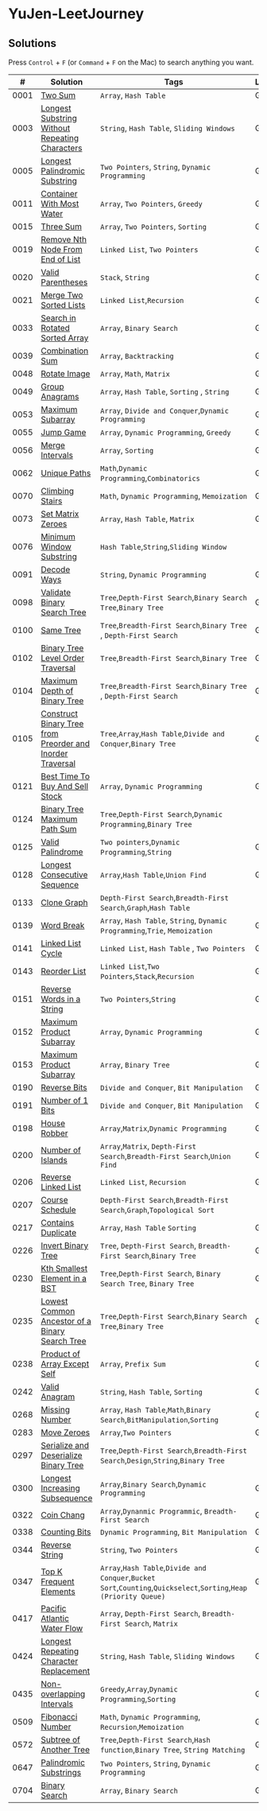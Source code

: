 # YuJen-LeetJourney



## Solutions

Press `Control` + `F` (or `Command` + `F` on the Mac) to search anything you want.

| #    | Solution                                                                                                                             | Tags                                                                                                               | Languages  | Difficulty |
| ---- | ------------------------------------------------------------------------------------------------------------------------------------ | ------------------------------------------------------------------------------------------------------------------ | ---------- | ---------- |
| 0001 | [Two Sum](./Easy/1_Two_Sum/)                                                                                                         | `Array`, `Hash Table`                                                                                              | Go, Python | Easy       |
| 0003 | [Longest Substring Without Repeating Characters](./Medium/3_Longest_Substring_Without_Repeating_Characters/)                         | `String`, `Hash Table`, `Sliding Windows`                                                                          | Go         | Medium     |
| 0005 | [Longest Palindromic Substring](./Medium/5_Longest_Palindromic_Substring/)                                                           | `Two Pointers`, `String`, `Dynamic Programming`                                                                    | Go         | Medium     |
| 0011 | [Container With Most Water](./Medium/11_Container_With_Most_Water/)                                                                  | `Array`, `Two Pointers`, `Greedy`                                                                                  | Go         | Medium     |
| 0015 | [Three Sum](./Medium/15_3Sum/)                                                                                                       | `Array`, `Two Pointers`, `Sorting`                                                                                 | Go         | Medium     |
| 0019 | [Remove Nth Node From End of List](./Medium/19_Remove_Nth_Node_From_End_of_List/)                                                    | `Linked List`, `Two Pointers`                                                                                      | Go         | Medium     |
| 0020 | [Valid Parentheses](./Easy/20_Valid_Parentheses/)                                                                                    | `Stack`, `String`                                                                                                  | Go, Python | Easy       |
| 0021 | [Merge Two Sorted Lists](./Easy/21_Merge_Two_Sorted_Lists/)                                                                          | `Linked List`,`Recursion`                                                                                          | Go         | Easy       |
| 0033 | [Search in Rotated Sorted Array](./Medium/33_Search_in_Rotated_Sorted_Array/)                                                        | `Array`, `Binary Search`                                                                                           | Go         | Medium     |
| 0039 | [Combination Sum](./Medium/39_Combination_Sum/)                                                                                      | `Array`, `Backtracking`                                                                                            | Go         | Medium     |
| 0048 | [Rotate Image](./Medium/48_Rotate_Image/)                                                                                            | `Array`, `Math`, `Matrix`                                                                                          | Go         | Medium     |
| 0049 | [Group Anagrams](./Medium/49_Group_Anagrams/)                                                                                        | `Array`, `Hash Table`, `Sorting` , `String`                                                                        | Go         | Medium     |
| 0053 | [Maximum Subarray](./Medium/53_Maximum_Subarray/)                                                                                    | `Array`, `Divide and Conquer`,`Dynamic Programming`                                                                | Go         | Medium     |
| 0055 | [Jump Game](./Medium/55_Jump_Game/)                                                                                                  | `Array`, `Dynamic Programming`, `Greedy`                                                                           | Go         | Medium     |
| 0056 | [Merge Intervals](./Medium/56_Merge_Intervals/)                                                                                      | `Array`, `Sorting`                                                                                                 | Go         | Medium     |
| 0062 | [Unique Paths](./Medium/62_Unique_Paths/)                                                                                            | `Math`,`Dynamic Programming`,`Combinatorics`                                                                       | Go         | Medium     |
| 0070 | [Climbing Stairs](./Easy/70_Climbing_Stairs/)                                                                                        | `Math`, `Dynamic Programming`, `Memoization`                                                                       | Go         | Easy       |
| 0073  | [Set Matrix Zeroes](./Medium/73_Set_Matrix_Zeroes/)                                                                                  | `Array`, `Hash Table`, `Matrix`                                                                                    | Go         | Medium     |
| 0076 | [Minimum Window Substring](./Hard/76_Minimum_Window_Substring/)                                                                      | `Hash Table`,`String`,`Sliding Window`                                                                             |            | Hard       |
| 0091 | [Decode Ways](./Medium/91_Decode_Ways/)                                                                                              | `String`, `Dynamic Programming`                                                                                    | Go         | Medium     |
| 0098 | [Validate Binary Search Tree](./Medium/98_Validate_Binary_Search_Tree/)                                                              | `Tree`,`Depth-First Search`,`Binary Search Tree`,`Binary Tree`                                                     | Go         | Medium     |
| 0100 | [Same Tree](./Easy/100_Same_Tree/)                                                                                                   | `Tree`,`Breadth-First Search`,`Binary Tree` , `Depth-First Search`                                                 | Go         | Easy       |
| 0102 | [Binary Tree Level Order Traversal](./Medium/102_Binary_Tree_Level_Order_Traversal/)                                                 | `Tree`,`Breadth-First Search`,`Binary Tree`                                                                        | Go         | Medium     |
| 0104 | [Maximum Depth of Binary Tree](./Easy/Maximum_Depth_of_Binary_Tree/)                                                                 | `Tree`,`Breadth-First Search`,`Binary Tree` , `Depth-First Search`                                                 | Go         | Easy       |
| 0105 | [Construct Binary Tree from Preorder and Inorder Traversal](./Medium/105_Construct_Binary_Tree_from_Preorder_and_Inorder_Traversal/) | `Tree`,`Array`,`Hash Table`,`Divide and Conquer`,`Binary Tree`                                                     | Go         | Medium     |
| 0121 | [Best Time To Buy And Sell Stock](./Easy/121_Best_Time_To_Buy_And_Sell_Stock/)                                                       | `Array`, `Dynamic Programming`                                                                                     | Go, Python | Easy       |
| 0124 | [Binary Tree Maximum Path Sum](./Hard/124_Binary_Tree_Maximum_Path_Sum/)                                                             | `Tree`,`Depth-First Search`,`Dynamic Programming`,`Binary Tree`                                                    |            | Hard       |
| 0125 | [Valid Palindrome](./Easy/125_Valid_Palindrome/)                                                                                     | `Two pointers`,`Dynamic Programming`,`String`                                                                      | Go         | Easy       |
| 0128 | [Longest Consecutive Sequence](./Medium/128_Longest_Consecutive_Sequence/)                                                           | `Array`,`Hash Table`,`Union Find`                                                                                  | Go         | Medium     |
| 0133 | [Clone Graph](./Medium/133_Clone_Graph/)                                                                                             | `Depth-First Search`,`Breadth-First Search`,`Graph`,`Hash Table`                                                   |            | Medium     |
| 0139 | [Word Break](./Medium/139_Word_Break/)                                                                                               | `Array`, `Hash Table`, `String`, `Dynamic Programming`,`Trie`, `Memoization`                                       | Go         | Medium     |
| 0141 | [Linked List Cycle](./Easy/141_Linked_List_Cycle/)                                                                                   | `Linked List`, `Hash Table`  , `Two Pointers`                                                                      | Go, Python | Easy       |
| 0143 | [Reorder List](./Medium/143_Reorder_List/)                                                                                           | `Linked List`,`Two Pointers`,`Stack`,`Recursion`                                                                   | Go         | Medium     |
| 0151 | [Reverse Words in a String](./Medium/151_Reverse_Words_in_a_String/)                                                                 | `Two Pointers`,`String`                                                                                            | Go         | Medium     |
| 0152 | [Maximum Product Subarray](./Medium/152_Maximum_Product_Subarray/)                                                                   | `Array`, `Dynamic Programming`                                                                                     | Go, Python | Medium     |
| 0153 | [Maximum Product Subarray](./Medium/153_Find_Minimum_in_Rotated_Sorted_Array/)                                                       | `Array`, `Binary Tree`                                                                                             | Go         | Medium     |
| 0190 | [Reverse Bits](./Easy/190_Reverse_Bits/)                                                                                             | `Divide and Conquer`, `Bit Manipulation`                                                                           | Go         | Easy       |
| 0191 | [Number of 1 Bits](./Easy/191_Number_of_1_Bits/)                                                                                     | `Divide and Conquer`, `Bit Manipulation`                                                                           | Go         | Easy       |
| 0198 | [House Robber](./Medium/198_House_Robber/)                                                                                           | `Array`,`Matrix`,`Dynamic Programming`                                                                             | Go         | Medium     |
| 0200 | [Number of Islands](./Medium/200_Number_of_Islands/)                                                                                 | `Array`,`Matrix`, `Depth-First Search`,`Breadth-First Search`,`Union Find`                                         | Go         | Medium     |
| 0206 | [Reverse Linked List](./Easy/Reverse_Linked_List/)                                                                                   | `Linked List`, `Recursion`                                                                                         | Go         | Easy       |
| 0207 | [Course Schedule](./Medium/Course_Schedule/)                                                                                         | `Depth-First Search`,`Breadth-First Search`,`Graph`,`Topological Sort`                                             |            | Medium     |
| 0217 | [Contains Duplicate](./Easy/217_Contains_Duplicate/)                                                                                 | `Array`, `Hash Table` `Sorting`                                                                                    | Go, Python | Easy       |
| 0226 | [Invert Binary Tree](./Easy/226_Invert_Binary_Tree/)                                                                                 | `Tree`, `Depth-First Search`, `Breadth-First Search`,`Binary Tree`                                                 | Go,        | Easy       |
| 0230 | [Kth Smallest Element in a BST](./Medium/230_Kth_Smallest_Element_in_a_BST/)                                                         | `Tree`,`Depth-First Search`, `Binary Search Tree`, `Binary Tree`                                                   | Go         | Medium     |
| 0235 | [Lowest Common Ancestor of a Binary Search Tree](./Medium/235_Lowest_Common_Ancestor_of_a_Binary_Search_Tree/)                       | `Tree`,`Depth-First Search`,`Binary Search Tree`,`Binary Tree`                                                     | Go         | Medium     |
| 0238 | [Product of Array Except Self](./Medium/238_Product_of_Array_Except_Self/)                                                           | `Array`, `Prefix Sum`                                                                                              | Go         | Medium     |
| 0242 | [Valid Anagram](./Easy/242_Valid_Anagram/)                                                                                           | `String`, `Hash Table`, `Sorting`                                                                                  | Go, Python | Easy       |
| 0268 | [Missing Number](./Easy/268_Missing_Number/)                                                                                         | `Array`, `Hash Table`,`Math`,`Binary Search`,`BitManipulation`,`Sorting`                                           | Go         | Easy       |
| 0283 | [Move Zeroes](.//Easy/283_Move_Zeroes/)                                                                                              | `Array`,`Two Pointers`                                                                                             | Go, Python | Easy       |
| 0297 | [Serialize and Deserialize Binary Tree](./Hard/297_Serialize_and_Deserialize_Binary_Tree/)                                           | `Tree`,`Depth-First Search`,`Breadth-First Search`,`Design`,`String`,`Binary Tree`                                 |            | Hard       |
| 0300 | [Longest Increasing Subsequence](./Medium/300_Longest_Increasing_Subsequence/)                                                       | `Array`,`Binary Search`,`Dynamic Programming`                                                                      | Go         | Medium     |
| 0322 | [Coin Chang](./Medium/322_Coin_Change/)                                                                                              | `Array`,`Dynanmic Programmic`, `Breadth-First Search`                                                              | Go         | Medium     |
| 0338 | [Counting Bits](./Easy/338_Counting_Bits/)                                                                                           | `Dynamic Programming`, `Bit Manipulation`                                                                          | Go         | Easy       |
| 0344 | [Reverse String](./Easy/344_Reverse_String/)                                                                                         | `String`, `Two Pointers`                                                                                           | Go         | Easy       |
| 0347 | [Top K Frequent Elements](./Medium/347_Top_K_Frequent_Elements/)                                                                     | `Array`,`Hash Table`,`Divide and Conquer`,`Bucket Sort`,`Counting`,`Quickselect`,`Sorting`,`Heap (Priority Queue)` | Go         | Medium     |
| 0417 | [Pacific Atlantic Water Flow](./Medium/417_Pacific_Atlantic_Water_Flow/)                                                             | `Array`, `Depth-First Search`, `Breadth-First Search`, `Matrix`                                                    |            | Medium     |
| 0424 | [Longest Repeating Character Replacement](./Medium/424_Longest_Repeating_Character_Replacement/)                                     | `String`, `Hash Table`, `Sliding Windows`                                                                          | Go, Python | Medium     |
| 0435 | [Non-overlapping Intervals](./Medium/435_Non-overlapping_Intervals/)                                                                 | `Greedy`,`Array`,`Dynamic Programming`,`Sorting`                                                                   | Go         | Medium     |
| 0509 | [Fibonacci Number](./Easy/509_Fibonacci_Number/)                                                                                     | `Math`, `Dynamic Programming`, `Recursion`,`Memoization`                                                           | Go         | Easy       |
| 0572 | [Subtree of Another Tree](./Easy/572_Subtree_of_Another_Tree/)                                                                       | `Tree`,`Depth-First Search`,`Hash function`,`Binary Tree`, `String Matching`                                       | Go         | Medium     |
| 0647 | [Palindromic Substrings](./Medium/647_Palindromic_Substrings/)                                                                       | `Two Pointers`, `String`,  `Dynamic Programming`                                                                   | Go         | Medium     |
| 0704 | [Binary Search](./Easy/704_Binary_Search/)                                                                                           | `Array`, `Binary Search`                                                                                           | Go, Python | Easy       |